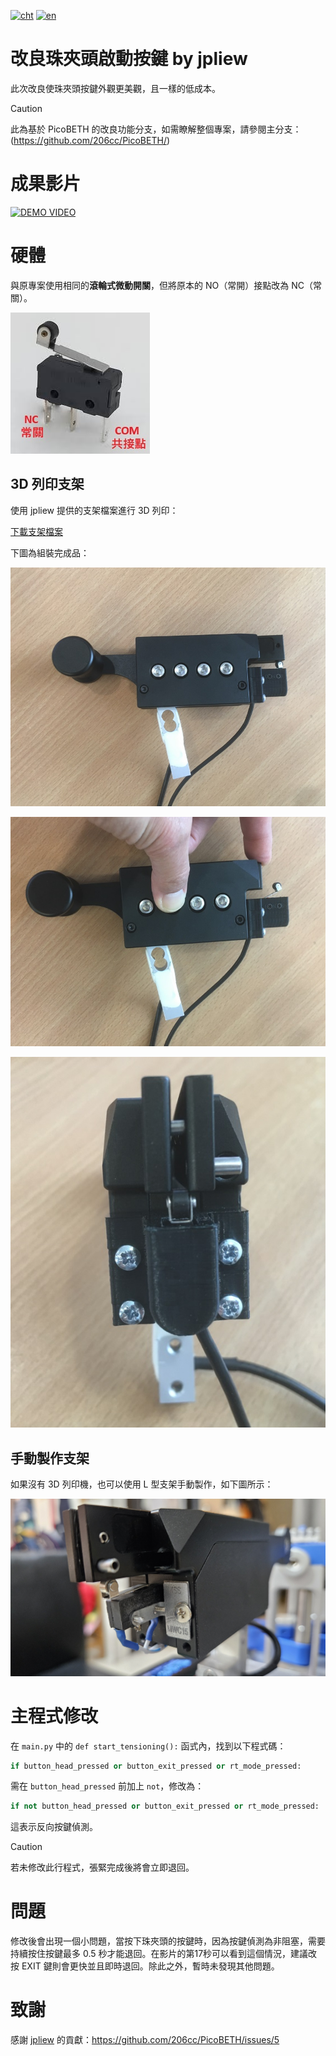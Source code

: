 [![cht](https://img.shields.io/badge/lang-cht-green.svg)](README.cht.md)
[![en](https://img.shields.io/badge/lang-en-red.svg)](README.md)

# 改良珠夾頭啟動按鍵 by jpliew

此次改良使珠夾頭按鍵外觀更美觀，且一樣的低成本。

> [!CAUTION]
> 此為基於 PicoBETH 的改良功能分支，如需瞭解整個專案，請參閱主分支：(https://github.com/206cc/PicoBETH/)

# 成果影片

[![DEMO VIDEO](https://img.youtube.com/vi/U8-CrL-Yr1A/0.jpg)](https://www.youtube.com/watch?v=U8-CrL-Yr1A)

# 硬體

與原專案使用相同的**滾輪式微動開關**，但將原本的 NO（常開）接點改為 NC（常關）。

![sw](docs/sw.jpg)

## 3D 列印支架

使用 jpliew 提供的支架檔案進行 3D 列印：

[下載支架檔案](https://github.com/user-attachments/files/17158580/BadmintonTensionClampSwitch.zip)

下圖為組裝完成品：

![final](docs/final1.jpg)

![final](docs/final2.jpg)

![final](docs/final3.jpg)

## 手動製作支架

如果沒有 3D 列印機，也可以使用 L 型支架手動製作，如下圖所示：

![bracket](docs/bracket.jpg)

# 主程式修改

在 `main.py` 中的 `def start_tensioning():` 函式內，找到以下程式碼：

```python
if button_head_pressed or button_exit_pressed or rt_mode_pressed:
```

需在 `button_head_pressed` 前加上 `not`，修改為：

```python
if not button_head_pressed or button_exit_pressed or rt_mode_pressed:
```

這表示反向按鍵偵測。

> [!CAUTION]
> 若未修改此行程式，張緊完成後將會立即退回。

# 問題

修改後會出現一個小問題，當按下珠夾頭的按鍵時，因為按鍵偵測為非阻塞，需要持續按住按鍵最多 0.5 秒才能退回。在影片的第17秒可以看到這個情況，建議改按 EXIT 鍵則會更快並且即時退回。除此之外，暫時未發現其他問題。

# 致謝

感謝 [jpliew](https://github.com/jpliew) 的貢獻：https://github.com/206cc/PicoBETH/issues/5
